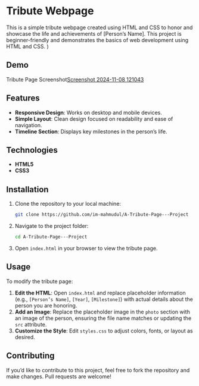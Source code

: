# Tribute Webpage

This is a simple tribute webpage created using HTML and CSS to honor and showcase the life and achievements of [Person’s Name]. This project is beginner-friendly and demonstrates the basics of web development using HTML and CSS. )
## Demo
Tribute Page Screenshot[Screenshot 2024-11-08 121043](https://github.com/user-attachments/assets/fa4448c9-93f4-4f9e-bd6b-6d2e444a0839)


## Features
- **Responsive Design**: Works on desktop and mobile devices.
- **Simple Layout**: Clean design focused on readability and ease of navigation.
- **Timeline Section**: Displays key milestones in the person’s life.

## Technologies
- **HTML5**
- **CSS3**

## Installation
1. Clone the repository to your local machine:
    ```bash
    git clone https://github.com/im-mahmudul/A-Tribute-Page---Project
    ```
2. Navigate to the project folder:
    ```bash
    cd A-Tribute-Page---Project
    ```
3. Open `index.html` in your browser to view the tribute page.

## Usage
To modify the tribute page:
1. **Edit the HTML**: Open `index.html` and replace placeholder information (e.g., `[Person’s Name]`, `[Year]`, `[Milestone]`) with actual details about the person you are honoring.
2. **Add an Image**: Replace the placeholder image in the `photo` section with an image of the person, ensuring the file name matches or updating the `src` attribute.
3. **Customize the Style**: Edit `styles.css` to adjust colors, fonts, or layout as desired.

## Contributing
If you’d like to contribute to this project, feel free to fork the repository and make changes. Pull requests are welcome!
